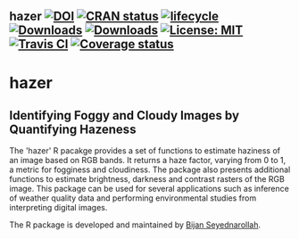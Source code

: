 ## hazer [![DOI](https://zenodo.org/badge/DOI/10.5281/zenodo.1008567.svg)](https://doi.org/10.5281/zenodo.1008567) [![CRAN status](http://www.r-pkg.org/badges/version-last-release/hazer)](https://cran.r-project.org/package=hazer) [![lifecycle](https://img.shields.io/badge/lifecycle-stable-brightgreen.svg)](https://www.tidyverse.org/lifecycle/#stable) [![Downloads](http://cranlogs.r-pkg.org/badges/hazer?color=brightgreen)](http://www.r-pkg.org/pkg/hazer) [![Downloads](http://cranlogs.r-pkg.org/badges/grand-total/hazer?color=brightgreen)](http://www.r-pkg.org/pkg/hazer) [![License: MIT](https://img.shields.io/badge/License-MIT-yellow.svg)](https://opensource.org/licenses/MIT) [![Travis CI](https://travis-ci.org/bnasr/hazer.svg?branch=master)](https://travis-ci.org/bnasr/hazer) [![Coverage status](https://codecov.io/gh/bnasr/hazer/branch/master/graph/badge.svg)](https://codecov.io/github/bnasr/hazer?branch=master) 


# hazer
## Identifying Foggy and Cloudy Images by Quantifying Hazeness

The 'hazer' R pacakge provides a set of functions to estimate haziness of an image based on RGB bands. It returns a haze factor, varying from 0 to 1, a metric for fogginess and cloudiness. The package also presents additional functions to estimate brightness, darkness and contrast rasters of the RGB image. This package can be used for several applications such as inference of weather quality data and performing environmental studies from interpreting digital images.

The R package is developed and maintained by [Bijan Seyednarollah](https://bnasr.github.io/).
